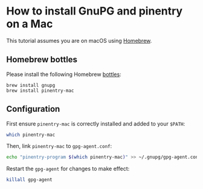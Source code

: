 # How to install GnuPG and pinentry on a Mac

This tutorial assumes you are on macOS using [Homebrew](https://brew.sh).

## Homebrew bottles

Please install the following Homebrew [bottles](../homebrew/bottles/local.template):

```
brew install gnupg
brew install pinentry-mac
```

## Configuration

First ensure `pinentry-mac` is correctly installed and added to your `$PATH`:

```sh
which pinentry-mac
```

Then, link `pinentry-mac` to `gpg-agent.conf`:

```sh
echo "pinentry-program $(which pinentry-mac)" >> ~/.gnupg/gpg-agent.conf
```

Restart the `gpg-agent` for changes to make effect:

```sh
killall gpg-agent
```
